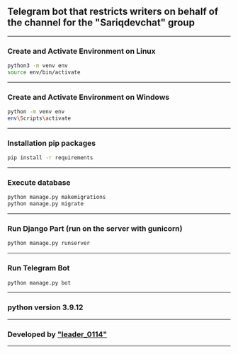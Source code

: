 ## Telegram bot that restricts writers on behalf of the channel for the "Sariqdevchat" group
___
### Create and Activate Environment on Linux
```bash
python3 -m venv env
source env/bin/activate
```
___
### Create and Activate Environment on Windows
```bash
python -m venv env
env\Scripts\activate
```
___
### Installation pip packages
```bash
pip install -r requirements
```
___
### Execute database
```bash
python manage.py makemigrations
python manage.py migrate
```
___
### Run Django Part (run on the server with gunicorn)
```bash
python manage.py runserver
```
___
### Run Telegram Bot
```bash
python manage.py bot
```
___
### python version 3.9.12
___
### Developed by ["leader_0114"](https://t.me/leader_0114)
___